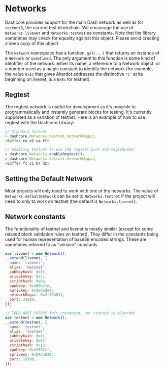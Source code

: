 # Networks

Dashcore provides support for the main Dash network as well as for `testnet3`, the current test blockchain. We encourage the use of `Networks.livenet` and `Networks.testnet` as constants. Note that the library sometimes may check for equality against this object. Please avoid creating a deep copy of this object.

The `Network` namespace has a function, `get(...)` that returns an instance of a `Network` or `undefined`. The only argument to this function is some kind of identifier of the network: either its name, a reference to a Network object, or a number used as a magic constant to identify the network (for example, the value `0x1c` that gives Alterdot addresses the distinctive `'C'` at its beginning on livenet, is a `0x8c` for testnet).

## Regtest

The regtest network is useful for development as it's possible to programmatically and instantly generate blocks for testing. It's currently supported as a variation of testnet. Here is an example of how to use regtest with the Dashcore Library:

```js
// Standard testnet
> dashcore.Networks.testnet.networkMagic;
<Buffer ce e2 ca ff>
```

```js
// Enabling testnet to use the regtest port and magicNumber
> dashcore.Networks.enableRegtest();
> dashcore.Networks.testnet.networkMagic;
<Buffer fc c1 b7 dc>
```

## Setting the Default Network

Most projects will only need to work with one of the networks. The value of `Networks.defaultNetwork` can be set to `Networks.testnet` if the project will need to only to work on testnet (the default is `Networks.livenet`).

## Network constants

The functionality of testnet and livenet is mostly similar (except for some relaxed block validation rules on testnet). They differ in the constants being used for human representation of base58 encoded strings. These are sometimes referred to as "version" constants.

```javascript
var livenet = new Network();
_.extend(livenet, {
  name: 'livenet',
  alias: 'mainnet',
  pubkeyhash: 0x1c,
  privatekey: 0xcc,
  scripthash: 0x0a,
  xpubkey: 0x488b21e,
  xprivkey: 0x488ade4,
  networkMagic: 0x2f324551,
  port: 31000,
});

// TODO_ADOT_FUTURE left unchanged, not started in Alterdot
var testnet = new Network();
_.extend(testnet, {
  name: 'testnet',
  alias: 'testnet',
  pubkeyhash: 0x8c,
  privatekey: 0xef,
  scripthash: 0x13,
  xpubkey: 0x43587cf,
  xprivkey: 0x04358394,
  port: 19999,
});
```
